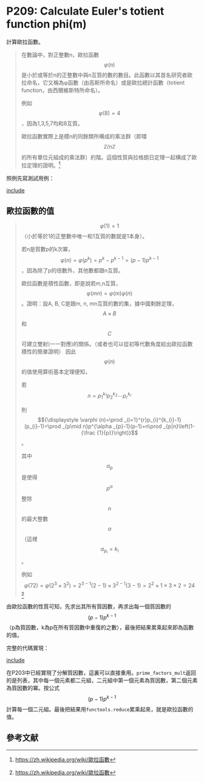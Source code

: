 # P209: Calculate Euler's totient function phi(m)

 計算歐拉函數。

 >在數論中，對正整數n，歐拉函數 $${\displaystyle \varphi (n)}$$是小於或等於n的正整數中與n互質的數的數目。此函數以其首名研究者歐拉命名，它又稱為φ函數（由高斯所命名）或是歐拉總計函數（totient function，由西爾維斯特所命名）。
>
>例如 $${\displaystyle \varphi (8)=4}$$，因為1,3,5,7均和8互質。
>
>歐拉函數實際上是模n的同餘類所構成的乘法群（即環 $${\displaystyle \mathbb {Z} /n\mathbb {Z} }$$的所有單位元組成的乘法群）的階。這個性質與拉格朗日定理一起構成了歐拉定理的證明。[^wiki-euler]

照例先寫測試用例：

[include](../../../tests/arithmetic/p209_test.py)

## 歐拉函數的值

>$$\varphi (1)=1$$（小於等於1的正整數中唯一和1互質的數就是1本身）。
>
>若n是質數p的k次冪， $${\displaystyle \varphi (n)=\varphi (p^{k})=p^{k}-p^{k-1}=(p-1)p^{k-1}}$$，因為除了p的倍數外，其他數都跟n互質。
>
>歐拉函數是積性函數，即是說若m,n互質， $${\displaystyle \varphi (mn)=\varphi (m)\varphi (n)}$$。證明：設A, B, C是跟m, n, mn互質的數的集，據中國剩餘定理，$${\displaystyle A\times B}$$和$$ {\displaystyle C}$$可建立雙射(一一對應)的關係。（或者也可以從初等代數角度給出歐拉函數積性的簡單證明） 因此 $${\displaystyle \varphi (n)}$$的值使用算術基本定理便知，
>
>若 $${\displaystyle n=p_{1}^{k_{1}}p_{2}^{k_{2}}\cdots p_{r}^{k_{r}}}$$
>
>則 $${\displaystyle \varphi (n)=\prod _{i=1}^{r}p_{i}^{k_{i}-1}(p_{i}-1)=\prod _{p\mid n}p^{\alpha _{p}-1}(p-1)=n\prod _{p|n}\left(1-{\frac {1}{p}}\right)}$$。
>
>其中 $${\displaystyle \alpha _{p}}$$是使得 $${\displaystyle p^{\alpha }}$$整除 $${\displaystyle n}$$的最大整數 $${\displaystyle \alpha }$$（這裡 $${\displaystyle \alpha _{p_{i}}=k_{i}}$$。
>
>例如 $${\displaystyle \varphi (72)=\varphi (2^{3}\times 3^{2})=2^{3-1}(2-1)\times 3^{2-1}(3-1)=2^{2}\times 1\times 3\times 2=24}$$ [^wiki-euler]

由歐拉函數的性質可知，先求出其所有質因數，再求出每一個質因數的$$(p-1)p^{k-1}$$（p為質因數，k為p在所有質因數中重復的之數），最後把結果累乘起來即為函數的值。

完整的代碼實現：

[include](../../../python99/arithmetic/p209.py)

在P203中已經實現了分解質因數，這裏可以直接重用。`prime_factors_mult`返回的是列表，其中每一個元素都二元組，二元組中第一個元素為質因數，第二個元素為質因數的冪。按公式$$(p-1)p^{k-1}$$計算每一個二元組。最後把結果用`functools.reduce`累乘起來，就是歐拉函數的值。

## 參考文献

[^wiki-euler]: https://zh.wikipedia.org/wiki/歐拉函數
